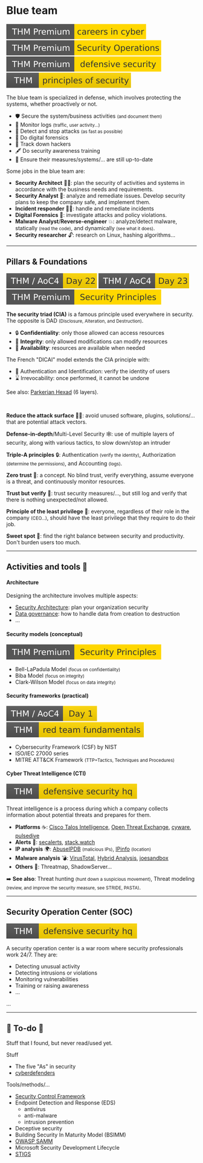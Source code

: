# Blue team

[![careersincyber](../../_badges/thmp/careersincyber.svg)](https://tryhackme.com/room/careersincyber)
[![securityoperations](../../_badges/thmp/securityoperations.svg)](https://tryhackme.com/room/securityoperations)
[![defensivesecurity](../../_badges/thmp/defensivesecurity.svg)](https://tryhackme.com/room/defensivesecurity)
[![principlesofsecurity](../../_badges/thm/principlesofsecurity.svg)](https://tryhackme.com/room/principlesofsecurity)

<div class="row row-cols-lg-2"><div>

The blue team is specialized in defense, which involves protecting the systems, whether proactively or not.

* 🛡️ Secure the system/business activities <small>(and document them)</small>
* 🔎 Monitor logs <small>(traffic, user activity...)</small>
* 👮 Detect and stop attacks <small>(as fast as possible)</small>
* 🚓 Do digital forensics
* 🐬 Track down hackers
* 🖋️ Do security awareness training
* 🔁 Ensure their measures/systems/... are still up-to-date
</div><div>

Some jobs in the blue team are:

* **Security Architect** 👷‍♂️: plan the security of activities and systems in accordance with the business needs and requirements.
* **Security Analyst** 📝: analyze and remediate issues. Develop security plans to keep the company safe, and implement them.
* **Incident responder** 🧑‍🚒: handle and remediate incidents
* **Digital Forensics** 🔎: investigate attacks and policy violations.
* **Malware Analyst**/**Reverse-engineer** 💥: analyze/detect malware, statically <small>(read the code)</small>, and dynamically <small>(see what it does)</small>.
* **Security researcher** 🔓: research on Linux, hashing algorithms...
</div></div>

<hr class="sep-both">

## Pillars & Foundations

[![adventofcyber4](../../_badges/thm/adventofcyber4/day22.svg)](https://tryhackme.com/room/adventofcyber4)
[![adventofcyber4](../../_badges/thm/adventofcyber4/day23.svg)](https://tryhackme.com/room/adventofcyber4)
[![securityprinciples](../../_badges/thmp/securityprinciples.svg)](https://tryhackme.com/room/securityprinciples)

<div class="row row-cols-lg-2"><div>

**The security triad (CIA)** is a famous principle used everywhere in security. The opposite is DAD <small>(Disclosure, Alteration, and Destruction)</small>.

* 🔒 **Confidentiality**: only those allowed can access resources
* 🔎 **Integrity**: only allowed modifications can modify resources
* 📂 **Availability**: resources are available when needed

The French "DICAI" model extends the CIA principle with:

* 🔑 Authentication and Identification: verify the identity of users
* ⌛ Irrevocability: once performed, it cannot be undone

See also: [Parkerian Hexad](https://en.wikipedia.org/wiki/Parkerian_Hexad) (6 layers).

<br>

**Reduce the attack surface** 🏄‍♂️: avoid unused software, plugins, solutions/... that are potential attack vectors.
</div><div>

**Defense-in-depth**/Multi-Level Security 🕸️: use of multiple layers of security, along with various tactics, to slow down/stop an intruder

**Triple-A principles** 🔒: Authentication <small>(verify the identity)</small>, Authorization <small>(determine the permissions)</small>, and Accounting <small>(logs)</small>.

**Zero trust** 🔎: a concept. No blind trust, verify everything, assume everyone is a threat, and continuously monitor resources.

**Trust but verify** 📇: trust security measures/..., but still log and verify that there is nothing unexpected/not allowed.

**Principle of the least privilege** 👮: everyone, regardless of their role in the company <small>(CEO...)</small>, should have the least privilege that they require to do their job.

**Sweet spot** 🍭: find the right balance between security and productivity. Don't burden users too much.
</div></div>

<hr class="sep-both">

## Activities and tools 🤵

<div class="row row-cols-lg-2"><div>

#### Architecture

Designing the architecture involves multiple aspects:

* [Security Architecture](../architecture/architecture.md): plan your organization security
* [Data governance](../architecture/data.md): how to handle data from creation to destruction
* ...

#### Security models (conceptual)

[![securityprinciples](../../_badges/thmp/securityprinciples.svg)](https://tryhackme.com/room/securityprinciples)

* Bell-LaPadula Model <small>(focus on confidentiality)</small>
* Biba Model <small>(focus on integrity)</small>
* Clark-Wilson Model <small>(focus on data integrity)</small>

#### Security frameworks (practical)

[![adventofcyber4](../../_badges/thm/adventofcyber4/day1.svg)](https://tryhackme.com/room/adventofcyber4)
[![redteamfundamentals](../../_badges/thm/redteamfundamentals.svg)](https://tryhackme.com/room/redteamfundamentals)

* Cybersecurity Framework (CSF) by NIST
* ISO/IEC 27000 series
* MITRE ATT&CK Framework <small>(TTP=Tactics, Techniques and Procedures)</small>
</div><div>

#### Cyber Threat Intelligence (CTI)

[![defensivesecurityhq](../../_badges/thm/defensivesecurityhq.svg)](https://tryhackme.com/room/defensivesecurityhq)

Threat intelligence is a process during which a company collects information about potential threats and prepares for them.

* **Platforms** ☕: [Cisco Talos Intelligence](https://talosintelligence.com/), [Open Threat Exchange](https://otx.alienvault.com/), [cyware](https://cyware.com/), [pulsedive](https://pulsedive.com/)
* **Alerts** 📢: [secalerts](https://secalerts.co/), [stack.watch](https://stack.watch/)
* **IP analysis** 🌍: [AbuseIPDB](https://www.abuseipdb.com/) <small>(malicious IPs)</small>, [IPinfo](https://ipinfo.io/) <small>(location)</small>
* **Malware analysis** 💣: [VirusTotal](https://www.virustotal.com), [Hybrid Analysis](https://www.hybrid-analysis.com/), [joesandbox](https://www.joesandbox.com/#windows)
* **Others** 🎹: Threatmap, ShadowServer...

➡️ **See also**: Threat hunting <small>(hunt down a suspicious movement)</small>, Threat modeling <small>(review, and improve the security measure, see STRIDE, PASTA)</small>.
</div></div>

<hr class="sep-both">

## Security Operation Center (SOC)

[![defensivesecurityhq](../../_badges/thm/defensivesecurityhq.svg)](https://tryhackme.com/room/defensivesecurityhq)

<div class="row row-cols-lg-2"><div>

A security operation center is a war room where security professionals work 24/7. They are:

* Detecting unusual activity
* Detecting intrusions or violations
* Monitoring vulnerabilities
* Training or raising awareness
* ...
</div><div>

...
</div></div>

<hr class="sep-both">

## 👻 To-do 👻

Stuff that I found, but never read/used yet.

<div class="row row-cols-lg-2"><div>

Stuff

* The five "As" in security
* [cyberdefenders](https://cyberdefenders.org/)
</div><div>

Tools/methods/...

* [Security Control Framework](https://securecontrolsframework.com/)
* Endpoint Detection and Response (EDS)
    * antivirus
    * anti-malware
    * intrusion prevention
* Deceptive security
* Building Security In Maturity Model (BSIMM)
* [OWASP SAMM](https://owaspsamm.org/)
* Microsoft Security Development Lifecycle
* [STIGS](https://public.cyber.mil/stigs/)
</div></div>